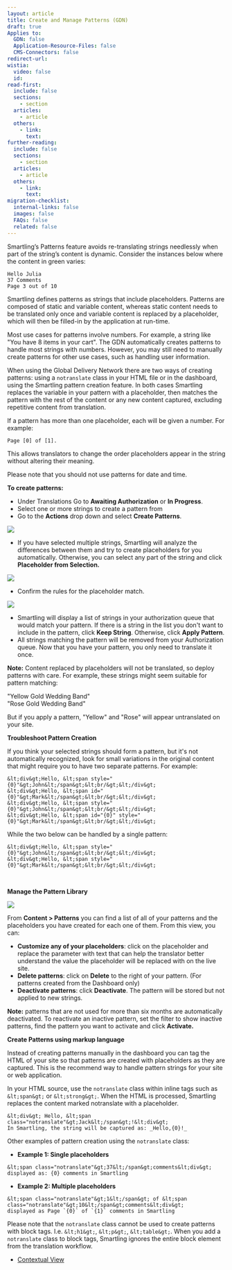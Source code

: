 ```yaml
---
layout: article
title: Create and Manage Patterns (GDN)
draft: true
Applies to:
  GDN: false
  Application-Resource-Files: false
  CMS-Connectors: false
redirect-url:
wistia:
  video: false
  id:
read-first:
  include: false
  sections:
    - section
  articles:
    - article
  others:
    - link:
      text:
further-reading:
  include: false
  sections:
    - section
  articles:
    - article
  others:
    - link:
      text:
migration-checklist:
  internal-links: false
  images: false
  FAQs: false
  related: false
---
```



Smartling’s Patterns feature avoids re-translating strings needlessly when part of the string’s content is dynamic. Consider the instances below where the content in green varies:

~~~
Hello Julia
37 Comments
Page 3 out of 10
~~~

Smartling defines patterns as strings that include placeholders. Patterns are composed of static and variable content, whereas static content needs to be translated only once and variable content is replaced by a placeholder, which will then be filled-in by the application at run-time.

Most use cases for patterns involve numbers. For example, a string like "You have 8 items in your cart". The GDN automatically creates patterns to handle most strings with numbers. However, you may still need to manually create patterns for other use cases, such as handling user information.

When using the Global Delivery Network there are two ways of creating patterns: using a `notranslate` class in your HTML file or in the dashboard, using the Smartling pattern creation feature. In both cases Smartling replaces the variable in your pattern with a placeholder, then matches the pattern with the rest of the content or any new content captured, excluding repetitive content from translation.

If a pattern has more than one placeholder, each will be given a number. For example:

~~~
Page [0] of [1].
~~~

This allows translators to change the order placeholders appear in the string without altering their meaning.

Please note that you should not use patterns for date and time.

**To create patterns:**

* Under Translations Go to **Awaiting Authorization** or **In Progress**.
* Select one or more strings to create a pattern from
* Go to the **Actions** drop down and select **Create Patterns**.


![](/uploads/versions/patterns1---x----1327-879x---.png)

* If you have selected multiple strings, Smartling will analyze the differences between them and try to create placeholders for you automatically. Otherwise, you can select any part of the string and click **Placeholder from Selection.**


![](/uploads/versions/patterns2---x----577-562x---.png)

* Confirm the rules for the placeholder match.


![](/uploads/versions/patterns3---x----275-84x---.png)

* Smartling will display a list of strings in your authorization queue that would match your pattern. If there is a string in the list you don't want to include in the pattern, click **Keep String**. Otherwise, click **Apply Pattern**.
* All strings matching the pattern will be removed from your Authorization queue. Now that you have your pattern, you only need to translate it once.


**Note:** Content replaced by placeholders will not be translated, so deploy patterns with care. For example, these strings might seem suitable for pattern matching:

"Yellow Gold Wedding Band"
<br>"Rose Gold Wedding Band"

But if you apply a pattern, "Yellow" and "Rose" will appear untranslated on your site.

**Troubleshoot Pattern Creation**

If you think your selected strings should form a pattern, but it's not automatically recognized, look for small variations in the original content that might require you to have two separate patterns. For example:

~~~
&lt;div&gt;Hello, &lt;span style="{0}"&gt;John&lt;/span&gt;&lt;br/&gt;&lt;/div&gt;
&lt;div&gt;Hello, &lt;span id="{0}"&gt;Mark&lt;/span&gt;&lt;br/&gt;&lt;/div&gt;
&lt;div&gt;Hello, &lt;span style="{0}"&gt;John&lt;/span&gt;&lt;br/&gt;&lt;/div&gt;
&lt;div&gt;Hello, &lt;span id="{0}" style="{0}"&gt;Mark&lt;/span&gt;&lt;br/&gt;&lt;/div&gt;
~~~

While the two below can be handled by a single pattern:

~~~
&lt;div&gt;Hello, &lt;span style="{0}"&gt;John&lt;/span&gt;&lt;br/&gt;&lt;/div&gt;
&lt;div&gt;Hello, &lt;span style="{0}"&gt;Mark&lt;/span&gt;&lt;br/&gt;&lt;/div&gt;
~~~

&nbsp;

**Manage the Pattern Library**

![](/uploads/versions/patterns4---x----1241-561x---.png)

From **Content &gt; Patterns** you can find a list of all of your patterns and the placeholders you have created for each one of them. From this view, you can:

* **Customize any of your placeholders**: click on the placeholder and replace the parameter with text that can help the translator better understand the value the placeholder will be replaced with on the live site.
* **Delete patterns**: click on **Delete** to the right of your pattern. (For patterns created from the Dashboard only)
* **Deactivate patterns**: click **Deactivate**. The pattern will be stored but not applied to new strings.


**Note:** patterns that are not used for more than six months are automatically deactivated. To reactivate an inactive pattern, set the filter to show inactive patterns, find the pattern you want to activate and click **Activate.**

**Create Patterns using markup language**

Instead of creating patterns manually in the dashboard you can tag the HTML of your site so that patterns are created with placeholders as they are captured. This is the recommend way to handle pattern strings for your site or web application.

In your HTML source, use the `notranslate` class within inline tags such as `&lt;span&gt;` or `&lt;strong&gt;`. When the HTML is processed, Smartling replaces the content marked notranslate with a placeholder.

~~~
&lt;div&gt; Hello, &lt;span class="notranslate"&gt;Jack&lt;/span&gt;!&lt;div&gt;
In Smartling, the string will be captured as: _Hello,{0}!_
~~~

Other examples of pattern creation using the `notranslate` class:

* **Example 1: Single placeholders**


~~~
&lt;span class="notranslate"&gt;37&lt;/span&gt;comments&lt;div&gt;
displayed as: {0} comments in Smartling
~~~

* **Example 2: Multiple placeholders**


~~~
&lt;span class="notranslate"&gt;1&lt;/span&gt; of &lt;span class="notranslate"&gt;10&lt;/span&gt;comments&lt;div&gt;
displayed as Page `{0}` of `{1}` comments in Smartling
~~~

Please note that the `notranslate` class cannot be used to create patterns with block tags. I.e. `&lt;h1&gt;`, `&lt;p&gt;`, `&lt;table&gt;`. When you add a `notranslate` class to block tags, Smartling ignores the entire block element from the translation workflow.

* [Contextual View](/hc/en-us/articles/201574473-Contextual-view)
